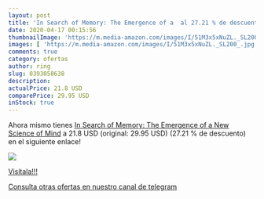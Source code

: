 ```yaml
---
layout: post
title: 'In Search of Memory: The Emergence of a  al 27.21 % de descuento'
date: 2020-04-17 00:15:56
thumbnailImage: 'https://m.media-amazon.com/images/I/51M3x5xNuZL._SL200_.jpg'
images: [ 'https://m.media-amazon.com/images/I/51M3x5xNuZL._SL200_.jpg' ]
comments: true
category: ofertas
author: ring
slug: 0393058638
description:
actualPrice: 21.8 USD
comparePrice: 29.95 USD
inStock: true
---
```


Ahora mismo tienes [In Search of Memory: The Emergence of a New Science of Mind](https://www.amazon.com/dp/0393058638/?tag=redken08-20) a 21.8 USD (original: 29.95 USD) (27.21 %  de descuento) en el siguiente enlace!

[![](https://m.media-amazon.com/images/I/51M3x5xNuZL._SL200_.jpg)](https://www.amazon.com/dp/0393058638/?tag=redken08-20)

[Visítala!!!](https://www.amazon.com/dp/0393058638/?tag=redken08-20)

[Consulta otras ofertas en nuestro canal de telegram](https://t.me/s/ofertas25)
